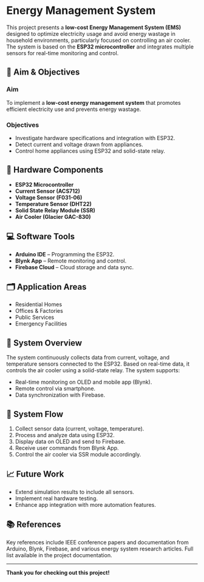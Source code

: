 # Energy Management System

This project presents a **low-cost Energy Management System (EMS)** designed to optimize electricity usage and avoid energy wastage in household environments, particularly focused on controlling an air cooler. The system is based on the **ESP32 microcontroller** and integrates multiple sensors for real-time monitoring and control.


## 🎯 Aim & Objectives

### Aim
To implement a **low-cost energy management system** that promotes efficient electricity use and prevents energy wastage.

### Objectives
- Investigate hardware specifications and integration with ESP32.
- Detect current and voltage drawn from appliances.
- Control home appliances using ESP32 and solid-state relay.

## 🧰 Hardware Components

- **ESP32 Microcontroller**  
- **Current Sensor (ACS712)**  
- **Voltage Sensor (F031-06)**  
- **Temperature Sensor (DHT22)**  
- **Solid State Relay Module (SSR)**  
- **Air Cooler (Glacier GAC-830)**

## 💻 Software Tools

- **Arduino IDE** – Programming the ESP32.
- **Blynk App** – Remote monitoring and control.
- **Firebase Cloud** – Cloud storage and data sync.

## 🗂 Application Areas

- Residential Homes
- Offices & Factories
- Public Services
- Emergency Facilities

## 📐 System Overview

The system continuously collects data from current, voltage, and temperature sensors connected to the ESP32. Based on real-time data, it controls the air cooler using a solid-state relay. The system supports:

- Real-time monitoring on OLED and mobile app (Blynk).
- Remote control via smartphone.
- Data synchronization with Firebase.

## 🔁 System Flow

1. Collect sensor data (current, voltage, temperature).
2. Process and analyze data using ESP32.
3. Display data on OLED and send to Firebase.
4. Receive user commands from Blynk App.
5. Control the air cooler via SSR module accordingly.


## 📈 Future Work

- Extend simulation results to include all sensors.
- Implement real hardware testing.
- Enhance app integration with more automation features.

## 📚 References

Key references include IEEE conference papers and documentation from Arduino, Blynk, Firebase, and various energy system research articles. Full list available in the project documentation.

---

**Thank you for checking out this project!**
